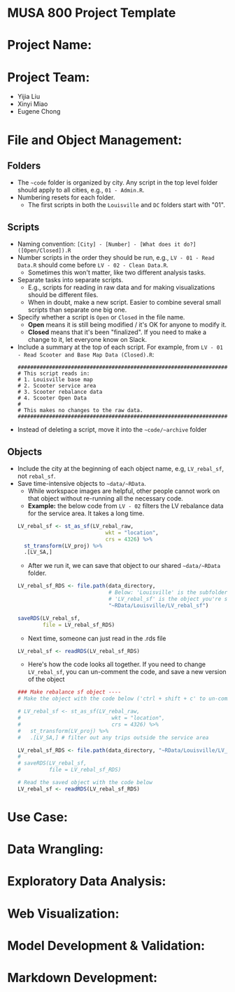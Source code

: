 # MUSA 800 Project Template

# Project Name:


# Project Team:

* Yijia Liu
* Xinyi Miao
* Eugene Chong

# File and Object Management:

## Folders

* The `~code` folder is organized by city. Any script in the top level folder should apply to all cities, e.g., `01 - Admin.R`.
* Numbering resets for each folder.
  * The first scripts in both the `Louisville` and `DC` folders start with "01".

## Scripts

* Naming convention: `[City] - [Number] - [What does it do?] ([Open/Closed]).R`
* Number scripts in the order they should be run, e.g., `LV - 01 - Read Data.R` should come before `LV - 02 - Clean Data.R`.
  * Sometimes this won't matter, like two different analysis tasks.
* Separate tasks into separate scripts.
  * E.g., scripts for reading in raw data and for making visualizations should be different files.
  * When in doubt, make a new script. Easier to combine several small scripts than separate one big one.
* Specify whether a script is `Open` or `Closed` in the file name. 
  * **Open** means it is still being modified / it's OK for anyone to modify it.
  * **Closed** means that it's been "finalized". If you need to make a change to it, let everyone know on Slack.
* Include a summary at the top of each script.  For example, from `LV - 01 - Read Scooter and Base Map Data (Closed).R`:
  ```
  ##########################################################################
  # This script reads in:
  # 1. Louisville base map
  # 2. Scooter service area
  # 3. Scooter rebalance data
  # 4. Scooter Open Data
  #
  # This makes no changes to the raw data.
  ##########################################################################
  ```
* Instead of deleting a script, move it into the `~code/~archive` folder

## Objects

* Include the city at the beginning of each object name, e.g, `LV_rebal_sf`, not `rebal_sf`.
* Save time-intensive objects to `~data/~RData`.
  * While workspace images are helpful, other people cannot work on that object without re-running all the necessary code.
  * **Example:** the below code from `LV - 02` filters the LV rebalance data for the service area. It takes a long time.
  ```r
  LV_rebal_sf <- st_as_sf(LV_rebal_raw,
                              wkt = "location",
                              crs = 4326) %>%
    st_transform(LV_proj) %>%
    .[LV_SA,]
  ```
  * After we run it, we can save that object to our shared `~data/~RData` folder.
  ```r
  LV_rebal_sf_RDS <- file.path(data_directory, 
                               # Below: 'Louisville' is the subfolder. 
                               # 'LV_rebal_sf' is the object you're saving
                               "~RData/Louisville/LV_rebal_sf") 
  
  saveRDS(LV_rebal_sf,
          file = LV_rebal_sf_RDS)
  ```
  * Next time, someone can just read in the .rds file
  ```r
  LV_rebal_sf <- readRDS(LV_rebal_sf_RDS)
  ```
  * Here's how the code looks all together. If you need to change `LV_rebal_sf`, you can un-comment the code, and save a new version of the object
  ```r
  ### Make rebalance sf object ----
  # Make the object with the code below ('ctrl + shift + c' to un-comment multiple lines at once)
  
  # LV_rebal_sf <- st_as_sf(LV_rebal_raw,
  #                             wkt = "location",
  #                             crs = 4326) %>% 
  #   st_transform(LV_proj) %>% 
  #   .[LV_SA,] # filter out any trips outside the service area
  
  LV_rebal_sf_RDS <- file.path(data_directory, "~RData/Louisville/LV_rebal_sf")
  # 
  # saveRDS(LV_rebal_sf,
  #         file = LV_rebal_sf_RDS)
  
  # Read the saved object with the code below
  LV_rebal_sf <- readRDS(LV_rebal_sf_RDS)
  ```

# Use Case:

# Data Wrangling:

# Exploratory Data Analysis:

# Web Visualization:

# Model Development & Validation:

# Markdown Development: